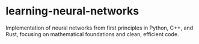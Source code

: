 # learning-neural-networks
Implementation of neural networks from first principles in Python, C++, and Rust, focusing on mathematical foundations and clean, efficient code.
